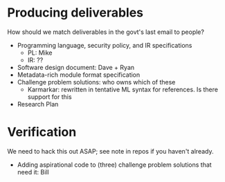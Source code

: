 # Producing deliverables #

How should we match deliverables in the govt's last email to people?

* Programming language, security policy, and IR specifications
  * PL: Mike
  * IR: ??
* Software design document: Dave + Ryan
* Metadata-rich module format specification
* Challenge problem solutions: who owns which of these
  * Karmarkar: rewritten in tentative ML syntax for references. Is there support for this
* Research Plan

# Verification #

We need to hack this out ASAP; see note in repos if you haven't
already.

* Adding aspirational code to (three) challenge problem solutions that
  need it: Bill
